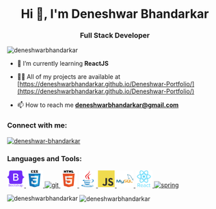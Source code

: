 <h1 align="center">Hi 👋, I'm Deneshwar Bhandarkar</h1>
<h3 align="center">Full Stack Developer</h3>

<p align="left"> <img src="https://komarev.com/ghpvc/?username=deneshwarbhandarkar&label=Profile%20views&color=0e75b6&style=flat" alt="deneshwarbhandarkar" /> </p>

- 🌱 I’m currently learning **ReactJS**

- 👨‍💻 All of my projects are available at [https://deneshwarbhandarkar.github.io/Deneshwar-Portfolio/](https://deneshwarbhandarkar.github.io/Deneshwar-Portfolio/)

- 📫 How to reach me **deneshwarbhandarkar@gmail.com**

<h3 align="left">Connect with me:</h3>
<p align="left">
<a href="https://linkedin.com/in/deneshwar-bhandarkar" target="blank"><img align="center" src="https://raw.githubusercontent.com/rahuldkjain/github-profile-readme-generator/master/src/images/icons/Social/linked-in-alt.svg" alt="deneshwar-bhandarkar" height="30" width="40" /></a>
</p>

<h3 align="left">Languages and Tools:</h3>
<p align="left"> <a href="https://getbootstrap.com" target="_blank" rel="noreferrer"> <img src="https://raw.githubusercontent.com/devicons/devicon/master/icons/bootstrap/bootstrap-plain-wordmark.svg" alt="bootstrap" width="40" height="40"/> </a> <a href="https://www.w3schools.com/css/" target="_blank" rel="noreferrer"> <img src="https://raw.githubusercontent.com/devicons/devicon/master/icons/css3/css3-original-wordmark.svg" alt="css3" width="40" height="40"/> </a> <a href="https://git-scm.com/" target="_blank" rel="noreferrer"> <img src="https://www.vectorlogo.zone/logos/git-scm/git-scm-icon.svg" alt="git" width="40" height="40"/> </a> <a href="https://www.w3.org/html/" target="_blank" rel="noreferrer"> <img src="https://raw.githubusercontent.com/devicons/devicon/master/icons/html5/html5-original-wordmark.svg" alt="html5" width="40" height="40"/> </a> <a href="https://www.java.com" target="_blank" rel="noreferrer"> <img src="https://raw.githubusercontent.com/devicons/devicon/master/icons/java/java-original.svg" alt="java" width="40" height="40"/> </a> <a href="https://developer.mozilla.org/en-US/docs/Web/JavaScript" target="_blank" rel="noreferrer"> <img src="https://raw.githubusercontent.com/devicons/devicon/master/icons/javascript/javascript-original.svg" alt="javascript" width="40" height="40"/> </a> <a href="https://www.mysql.com/" target="_blank" rel="noreferrer"> <img src="https://raw.githubusercontent.com/devicons/devicon/master/icons/mysql/mysql-original-wordmark.svg" alt="mysql" width="40" height="40"/> </a> <a href="https://reactjs.org/" target="_blank" rel="noreferrer"> <img src="https://raw.githubusercontent.com/devicons/devicon/master/icons/react/react-original-wordmark.svg" alt="react" width="40" height="40"/> </a> <a href="https://spring.io/" target="_blank" rel="noreferrer"> <img src="https://www.vectorlogo.zone/logos/springio/springio-icon.svg" alt="spring" width="40" height="40"/> </a> </p>

<p><img align="left" src="https://github-readme-stats.vercel.app/api/top-langs?username=deneshwarbhandarkar&show_icons=true&locale=en&layout=compact" alt="deneshwarbhandarkar" /></p>

<p>&nbsp;<img align="center" src="https://github-readme-stats.vercel.app/api?username=deneshwarbhandarkar&show_icons=true&locale=en" alt="deneshwarbhandarkar" /></p>

